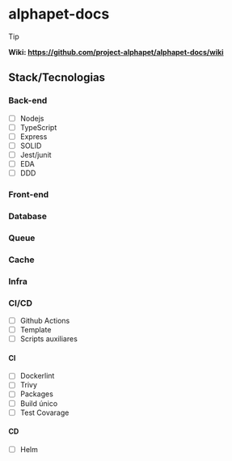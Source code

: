 # alphapet-docs

> [!TIP]
> **Wiki: https://github.com/project-alphapet/alphapet-docs/wiki**

## Stack/Tecnologias

### Back-end 

- [ ] Nodejs
- [ ] TypeScript 
- [ ] Express 
- [ ] SOLID
- [ ] Jest/junit
- [ ] EDA 
- [ ] DDD  

### Front-end 
### Database 
### Queue
### Cache 
### Infra 

### CI/CD 
- [ ] Github Actions 
- [ ] Template
- [ ] Scripts auxiliares 

#### CI
- [ ] Dockerlint
- [ ] Trivy 
- [ ] Packages 
- [ ] Build único 
- [ ] Test Covarage

#### CD 
- [ ] Helm 




